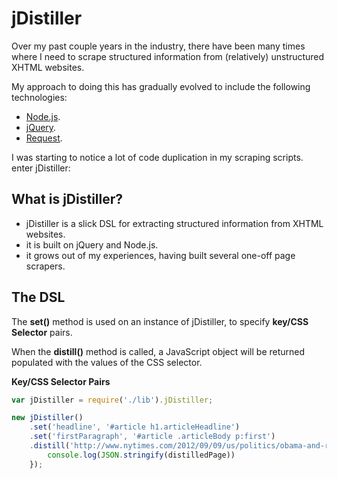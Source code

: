 jDistiller
=========

Over my past couple years in the industry, there have been many times where I need to scrape structured information from (relatively) unstructured XHTML websites.

My approach to doing this has gradually evolved to include the following technologies:

* [Node.js](http://nodejs.org/).
* [jQuery](http://jquery.com/).
* [Request](https://github.com/mikeal/request).

I was starting to notice a lot of code duplication in my scraping scripts. enter jDistiller:

What is jDistiller?
------------------

* jDistiller is a slick DSL for extracting structured information from XHTML websites.
* it is built on jQuery and Node.js.
* it grows out of my experiences, having built several one-off page scrapers.

The DSL
-------

The __set()__ method is used on an instance of jDistiller, to specify __key/CSS Selector__ pairs.

When the __distill()__ method is called, a JavaScript object will be returned populated with the values of the CSS selector.

**Key/CSS Selector Pairs**

```javascript
var jDistiller = require('./lib').jDistiller;

new jDistiller()
	.set('headline', '#article h1.articleHeadline')
	.set('firstParagraph', '#article .articleBody p:first')
	.distill('http://www.nytimes.com/2012/09/09/us/politics/obama-and-romney-battle-for-votes-in-2-swing-states.html?_r=1&hp', function(err, distilledPage) {
		console.log(JSON.stringify(distilledPage))
	});
```